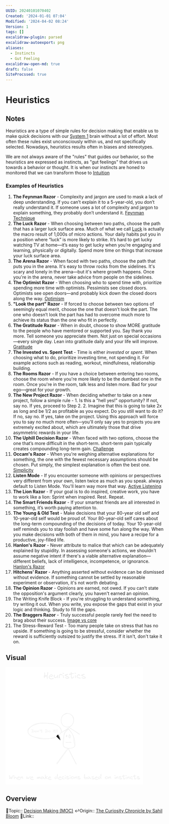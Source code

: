 ```yaml
---
UUID: 20240101070402
Created: '2024-01-01 07:04'
Modified: '2024-04-02 08:24'
Version: 1
tags: []
excalidraw-plugin: parsed
excalidraw-autoexport: png
aliases:
  - Instincts
  - Gut Feeling
excalidraw-open-md: true
draft: false
SiteProcssed: true
---
```

# Heuristics

## Notes

Heuristics are a type of simple rules for decision making that enable us to make quick decisions with our [System 1](/notes/system-1.md) brain without a lot of effort. Most often these rules exist unconsciously within us, and not specifically selected. Nowadays, heuristics results often in biases and stereotypes.

We are not always aware of the "rules" that guides our behavior, so the heuristics are expressed as instincts, as "gut feelings" that drives us towards a behavior or thought. It is when our instincts are honed to monitored that we can transform those to [Intuition](/notes/intuition.md)

### Examples of Heuristics
1. **The Feynman Razor** - Complexity and jargon are used to mask a lack of deep understanding. If you can’t explain it to a 5-year-old, you don’t really understand it. If someone uses a lot of complexity and jargon to explain something, they probably don’t understand it. [Feynman Technique](/notes/feynman-technique.md)
2. **The Luck Razor** - When choosing between two paths, choose the path that has a larger luck surface area. Much of what we call [Luck](/notes/luck.md) is actually the macro result of 1,000s of micro actions. Your daily habits put you in a position where “luck” is more likely to strike. It’s hard to get lucky watching TV at home—it’s easy to get lucky when you’re engaging and learning, physically or digitally. Spend more time on things that increase your luck surface area.
3. **The Arena Razor** - When faced with two paths, choose the path that puts you in the arena. It's easy to throw rocks from the sidelines. It's scary and lonely in the arena—but it's where growth happens. Once you're in the arena, never take advice from people on the sidelines.
4. **The Optimist Razor** - When choosing who to spend time with, prioritize spending more time with optimists. Pessimists see closed doors. Optimists see open doors—and probably kick down the closed doors along the way. [Optimism](/notes/optimism.md)
5. **"Look the part" Razor** - If forced to choose between two options of seemingly equal merit, choose the one that doesn’t look the part. The one who doesn’t look the part has had to overcome much more to achieve its status than the one who fit in perfectly.
6. **The Gratitude Razor** - When in doubt, choose to show MORE gratitude to the people who have mentored or supported you. Say thank you more. Tell someone you appreciate them. Not just on special occasions—every single day. Lean into gratitude daily and your life will improve. [Gratitude](/notes/gratitude.md)
7. **The Invested vs. Spent Test** - Time is either *invested* or *spent*. When choosing what to do, prioritize investing time, not spending it. For example actions such as reading, workout, mindfulness, relationship building.
8. **The Rooms Razor** - If you have a choice between entering two rooms, choose the room where you're more likely to be the dumbest one in the room. Once you're in the room, talk less and listen more. Bad for your ego—great for your growth.
9. **The New Project Razor** - When deciding whether to take on a new project, follow a simple rule - 1. Is this a "hell yes!" opportunity? If not, say no. If yes, proceed to Step 2. 2. Imagine that this is going to take 2x as long and be 1/2 as profitable as you expect. Do you still want to do it? If no, say no. If yes, take on the project. Using this approach will force you to say no much more often—you'll only say yes to projects you are extremely excited about, which are ultimately those that drive asymmetric rewards in your life.
10. **The Uphill Decision Razor** - When faced with two options, choose the one that’s more difficult in the short-term. short-term pain typically creates compounding long-term gain. [Challenge](/notes/struggle.md)
11. **Occam's Razor** - When you're weighing alternative explanations for something, the one with the fewest necessary assumptions should be chosen. Put simply, the simplest explanation is often the best one. [Simplicity](/notes/simplicity.md)
12. **Listen Mode** - If you encounter someone with opinions or perspectives very different from your own, listen twice as much as you speak. always default to Listen Mode. You'll learn way more that way. [Active Listening](/notes/active-listening.md)
13. **The Lion Razor** - If your goal is to do inspired, creative work, you have to work like a lion: Sprint when inspired. Rest. Repeat.
14. **The Smart Friends Razor** - If your smartest friends are all interested in something, it’s worth paying attention to.
15. **The Young & Old Test** - Make decisions that your 80-year old self and 10-year-old self would be proud of. Your 80-year-old self cares about the long-term compounding of the decisions of today. Your 10-year-old self reminds you to stay foolish and have some fun along the way. When you make decisions with both of them in mind, you have a recipe for a productive, joy-filled life.
16. **Hanlon's Razor** - Never attribute to malice that which can be adequately explained by stupidity. In assessing someone's actions, we shouldn't assume negative intent if there's a viable alternative explanation—different beliefs, lack of intelligence, incompetence, or ignorance. [Hanlon's Razor](/notes/hanlons-razor.md)
17. **Hitchens’ Razor** - Anything asserted without evidence can be dismissed without evidence. If something cannot be settled by reasonable experiment or observation, it's not worth debating.
18. **The Opinion Razor** - Opinions are earned, not owed. If you can't state the opposition's argument clearly, you haven't earned an opinion.
19. The Writing Knife Block - If you're struggling to understand something, try writing it out. When you write, you expose the gaps that exist in your logic and thinking. Study to fill the gaps.
20. **The Braggers Razor** - Truly successful people rarely feel the need to brag about their success. [Image vs core](/notes/form-vs-essence.md)
21. The Stress-Reward Test - Too many people take on stress that has no upside. If something is going to be stressful, consider whether the reward is sufficiently outsized to justify the stress. If it isn't, don't take it on.
## Visual

![Heuristics.webp](/notes/heuristics.webp)


## Overview
🔼Topic:: [Decision Making (MOC)](/mocs/decision-making-moc.md)
↩️Origin:: [The Curiosity Chronicle by Sahil Bloom](/notes/the-curiosity-chronicle-by-sahil-bloom.md)
🔗Link::
